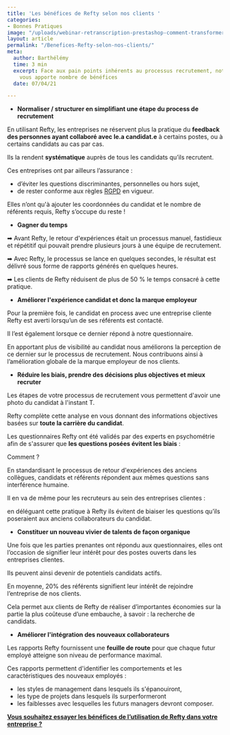```yaml
---
title: 'Les bénéfices de Refty selon nos clients '
categories:
- Bonnes Pratiques
image: "/uploads/webinar-retranscription-prestashop-comment-transformer-la-periode-d-essai-a-tous-les-couts-2.png"
layout: article
permalink: "/Benefices-Refty-selon-nos-clients/"
meta:
  author: Barthélémy
  time: 3 min
  excerpt: Face aux pain points inhérents au processus recrutement, notre onguent
    vous apporte nombre de bénéfices
  date: 07/04/21

---
```

* **Normaliser / structurer en simplifiant une étape du process de recrutement**

En utilisant Refty, les entreprises ne réservent plus la pratique du **feedback des personnes ayant collaboré avec le.a candidat.e** à certains postes, ou à certains candidats au cas par cas.

Ils la rendent **systématique** auprès de tous les candidats qu’ils recrutent.

Ces entreprises ont par ailleurs l’assurance :

* d’éviter les questions discriminantes, personnelles ou hors sujet,
* de rester conforme aux règles [RGPD](https://www.cnil.fr/fr/reglement-europeen-protection-donnees) en vigueur.

Elles n’ont qu'à ajouter les coordonnées du candidat et le nombre de référents requis, Refty s’occupe du reste !

* **Gagner du temps**

➡ Avant Refty, le retour d'expériences était un processus manuel, fastidieux et répétitif qui pouvait prendre plusieurs jours à une équipe de recrutement. 

➡ Avec Refty, le processus se lance en quelques secondes, le résultat est délivré sous forme de rapports générés en quelques heures.

➡ Les clients de Refty réduisent de plus de 50 % le temps consacré à cette pratique.

* **Améliorer l'expérience candidat et donc la marque employeur**

Pour la première fois, le candidat en process avec une entreprise cliente Refty est averti lorsqu’un de ses référents est contacté.

Il l’est également lorsque ce dernier répond à notre questionnaire.

En apportant plus de visibilité au candidat nous améliorons la perception de ce dernier sur le processus de recrutement. Nous contribuons ainsi à l’amélioration globale de la marque employeur de nos clients.

* **Réduire les biais, prendre des décisions plus objectives et mieux recruter**

Les étapes de votre processus de recrutement vous permettent d'avoir une photo du candidat à l'instant T.

Refty complète cette analyse en vous donnant des informations objectives basées sur **toute la carrière du candidat**.

Les questionnaires Refty ont été validés par des experts en psychométrie afin de s'assurer que **les questions posées évitent les biais** :

Comment ?

En standardisant le processus de retour d'expériences des anciens collègues, candidats et référents répondent aux mêmes questions sans interférence humaine.

Il en va de même pour les recruteurs au sein des entreprises clientes :

en déléguant cette pratique à Refty ils évitent de biaiser les questions qu’ils poseraient aux anciens collaborateurs du candidat.

* **Constituer un nouveau vivier de talents de façon organique**

Une fois que les parties prenantes ont répondu aux questionnaires, elles ont l’occasion de signifier leur intérêt pour des postes ouverts dans les entreprises clientes.

Ils peuvent ainsi devenir de potentiels candidats actifs.

En moyenne, 20% des référents signifient leur intérêt de rejoindre l’entreprise de nos clients.

Cela permet aux clients de Refty de réaliser d’importantes économies sur la partie la plus coûteuse d’une embauche, à savoir : la recherche de candidats.

* **Améliorer l'intégration des nouveaux collaborateurs**

Les rapports Refty fournissent une **feuille de route** pour que chaque futur employé atteigne son niveau de performance maximal.

Ces rapports permettent d'identifier les comportements et les caractéristiques des nouveaux employés :

* les styles de management dans lesquels ils s'épanouiront,
* les type de projets dans lesquels ils surperformeront
* les faiblesses avec lesquelles les futurs managers devront composer.

[**Vous souhaitez essayer les bénéfices de l’utilisation de Refty dans votre entreprise ?**](https://refty.co/)